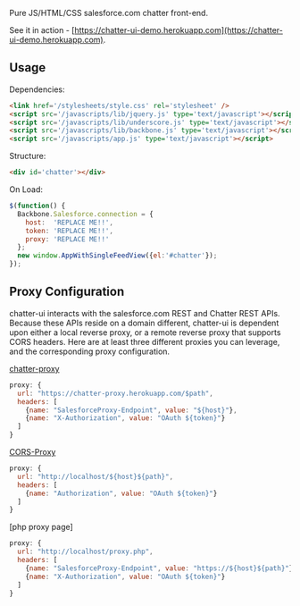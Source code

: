 Pure JS/HTML/CSS salesforce.com chatter front-end.

See it in action - [https://chatter-ui-demo.herokuapp.com](https://chatter-ui-demo.herokuapp.com).

Usage
------------------------------

Dependencies:
```html
<link href='/stylesheets/style.css' rel='stylesheet' />
<script src='/javascripts/lib/jquery.js' type='text/javascript'></script>
<script src='/javascripts/lib/underscore.js' type='text/javascript'></script>
<script src='/javascripts/lib/backbone.js' type='text/javascript'></script>
<script src='/javascripts/app.js' type='text/javascript'></script>
```

Structure:
```html
<div id='chatter'></div>
```

On Load:
```javascript
$(function() {
  Backbone.Salesforce.connection = {
    host:  'REPLACE ME!!',
    token: 'REPLACE ME!!',
    proxy: 'REPLACE ME!!'
  };
  new window.AppWithSingleFeedView({el:'#chatter'});
});
```

Proxy Configuration
------------------------------
chatter-ui interacts with the salesforce.com REST and Chatter REST APIs.  Because these APIs reside on a domain different, chatter-ui is dependent upon either a local reverse proxy, or a remote reverse proxy that supports CORS headers.  Here are at least three different proxies you can leverage, and the corresponding proxy configuration.

[chatter-proxy](https://github.com/sohalloran/chatter-proxy)

```javascript
proxy: {
  url: "https://chatter-proxy.herokuapp.com/$path",
  headers: [
    {name: "SalesforceProxy-Endpoint", value: "${host}"},
    {name: "X-Authorization", value: "OAuth ${token}"}
  ]
}
```

[CORS-Proxy](https://github.com/gr2m/CORS-Proxy)

```javascript
proxy: {
  url: "http://localhost/${host}${path}",
  headers: [
    {name: "Authorization", value: "OAuth ${token}"}
  ]
}
```

[php proxy page]

```javascript
proxy: {
  url: "http://localhost/proxy.php",
  headers: [
    {name: "SalesforceProxy-Endpoint", value: "https://${host}${path}"},
    {name: "X-Authorization", value: "OAuth ${token}"}
  ]
}
```